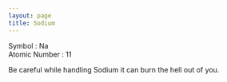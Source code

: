 ```yaml
---
layout: page
title: Sodium
---
```


Symbol : Na  
Atomic Number : 11   

Be careful while handling Sodium it can burn the hell out of you.
